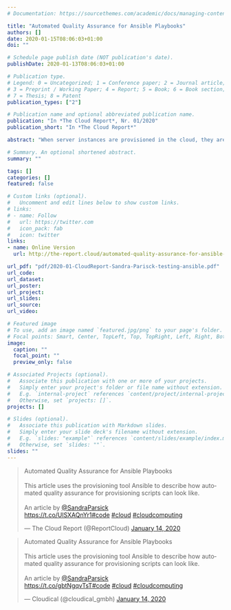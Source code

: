```yaml
---
# Documentation: https://sourcethemes.com/academic/docs/managing-content/

title: "Automated Quality Assurance for Ansible Playbooks"
authors: []
date: 2020-01-15T08:06:03+01:00
doi: ""

# Schedule page publish date (NOT publication's date).
publishDate: 2020-01-13T08:06:03+01:00

# Publication type.
# Legend: 0 = Uncategorized; 1 = Conference paper; 2 = Journal article;
# 3 = Preprint / Working Paper; 4 = Report; 5 = Book; 6 = Book section;
# 7 = Thesis; 8 = Patent
publication_types: ["2"]

# Publication name and optional abbreviated publication name.
publication: "In *The Cloud Report*, Nr. 01/2020"
publication_short: "In *The Cloud Report*"

abstract: "When server instances are provisioned in the cloud, they are rarely set up manually, but automated using provisioning scripts. the provisioning scripts describe how the server should be set up. this is normal code, as we know it from normal software development, except that this code is specialized on the domain infrastructure. In software development, static code analysis (“linting”) and automated tests have established themselves as means for good maintainability of the production code. Why not apply this good practice to “Infrastructure as code” as well? This article uses the provisioning tool Ansible to describe how automated quality assurance for provisioning scripts can look like."

# Summary. An optional shortened abstract.
summary: ""

tags: []
categories: []
featured: false

# Custom links (optional).
#   Uncomment and edit lines below to show custom links.
# links:
# - name: Follow
#   url: https://twitter.com
#   icon_pack: fab
#   icon: twitter
links:
- name: Online Version
  url: http://the-report.cloud/automated-quality-assurance-for-ansible-playbooks

url_pdf: "pdf/2020-01-CloudReport-Sandra-Parisck-testing-ansible.pdf"
url_code:
url_dataset:
url_poster:
url_project:
url_slides:
url_source:
url_video:

# Featured image
# To use, add an image named `featured.jpg/png` to your page's folder.
# Focal points: Smart, Center, TopLeft, Top, TopRight, Left, Right, BottomLeft, Bottom, BottomRight.
image:
  caption: ""
  focal_point: ""
  preview_only: false

# Associated Projects (optional).
#   Associate this publication with one or more of your projects.
#   Simply enter your project's folder or file name without extension.
#   E.g. `internal-project` references `content/project/internal-project/index.md`.
#   Otherwise, set `projects: []`.
projects: []

# Slides (optional).
#   Associate this publication with Markdown slides.
#   Simply enter your slide deck's filename without extension.
#   E.g. `slides: "example"` references `content/slides/example/index.md`.
#   Otherwise, set `slides: ""`.
slides: ""
---
```

<blockquote class="twitter-tweet" data-partner="tweetdeck"><p lang="en" dir="ltr">Automated Quality Assurance for Ansible Playbooks<br><br>This article uses the provisioning tool Ansible to describe how automated quality assurance for provisioning scripts can look like.<br><br> An article by <a href="https://twitter.com/SandraParsick?ref_src=twsrc%5Etfw">@SandraParsick</a><br> <a href="https://t.co/UlSXAQnYr1">https://t.co/UlSXAQnYr1</a><a href="https://twitter.com/hashtag/code?src=hash&amp;ref_src=twsrc%5Etfw">#code</a> <a href="https://twitter.com/hashtag/cloud?src=hash&amp;ref_src=twsrc%5Etfw">#cloud</a> <a href="https://twitter.com/hashtag/cloudcomputing?src=hash&amp;ref_src=twsrc%5Etfw">#cloudcomputing</a></p>&mdash; The Cloud Report (@ReportCloud) <a href="https://twitter.com/ReportCloud/status/1217074586627596289?ref_src=twsrc%5Etfw">January 14, 2020</a></blockquote>
<script async src="https://platform.twitter.com/widgets.js" charset="utf-8"></script>

<blockquote class="twitter-tweet" data-partner="tweetdeck"><p lang="en" dir="ltr">Automated Quality Assurance for Ansible Playbooks<br><br>This article uses the provisioning tool Ansible to describe how automated quality assurance for provisioning scripts can look like.<br><br> An article by <a href="https://twitter.com/SandraParsick?ref_src=twsrc%5Etfw">@SandraParsick</a><br> <a href="https://t.co/gbtNgqvTsT">https://t.co/gbtNgqvTsT</a><a href="https://twitter.com/hashtag/code?src=hash&amp;ref_src=twsrc%5Etfw">#code</a> <a href="https://twitter.com/hashtag/cloud?src=hash&amp;ref_src=twsrc%5Etfw">#cloud</a> <a href="https://twitter.com/hashtag/cloudcomputing?src=hash&amp;ref_src=twsrc%5Etfw">#cloudcomputing</a></p>&mdash; Cloudical (@cloudical_gmbh) <a href="https://twitter.com/cloudical_gmbh/status/1217074451839356929?ref_src=twsrc%5Etfw">January 14, 2020</a></blockquote>
<script async src="https://platform.twitter.com/widgets.js" charset="utf-8"></script>
